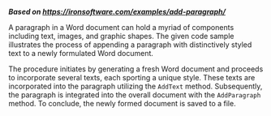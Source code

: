 ***Based on <https://ironsoftware.com/examples/add-paragraph/>***

A paragraph in a Word document can hold a myriad of components including text, images, and graphic shapes. The given code sample illustrates the process of appending a paragraph with distinctively styled text to a newly formulated Word document.

The procedure initiates by generating a fresh Word document and proceeds to incorporate several texts, each sporting a unique style. These texts are incorporated into the paragraph utilizing the `AddText` method. Subsequently, the paragraph is integrated into the overall document with the `AddParagraph` method. To conclude, the newly formed document is saved to a file.